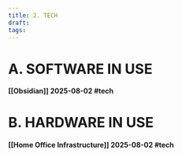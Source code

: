 ```yaml
---
title: 2. TECH
draft:
tags:
---
```


# A. SOFTWARE IN USE

#### [[Obsidian]] 2025-08-02 #tech 



# B. HARDWARE IN USE

#### [[Home Office Infrastructure]] 2025-08-02 #tech


